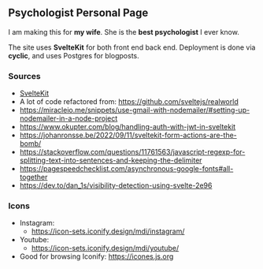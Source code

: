 ## Psychologist Personal Page

I am making this for **my wife**. She is the **best psychologist** I ever know.

The site uses **SvelteKit** for both front end back end. Deployment is done via **cyclic**, and uses Postgres for blogposts.

### Sources

- [SvelteKit](https://kit.svelte.dev/)
- A lot of code refactored from: https://github.com/sveltejs/realworld
- https://miracleio.me/snippets/use-gmail-with-nodemailer/#setting-up-nodemailer-in-a-node-project
- https://www.okupter.com/blog/handling-auth-with-jwt-in-sveltekit
- https://johanronsse.be/2022/09/11/sveltekit-form-actions-are-the-bomb/
- https://stackoverflow.com/questions/11761563/javascript-regexp-for-splitting-text-into-sentences-and-keeping-the-delimiter
- https://pagespeedchecklist.com/asynchronous-google-fonts#all-together
- https://dev.to/dan_1s/visibility-detection-using-svelte-2e96

### Icons

- Instagram:
  - https://icon-sets.iconify.design/mdi/instagram/
- Youtube:
  - https://icon-sets.iconify.design/mdi/youtube/
- Good for browsing Iconify: https://icones.js.org
